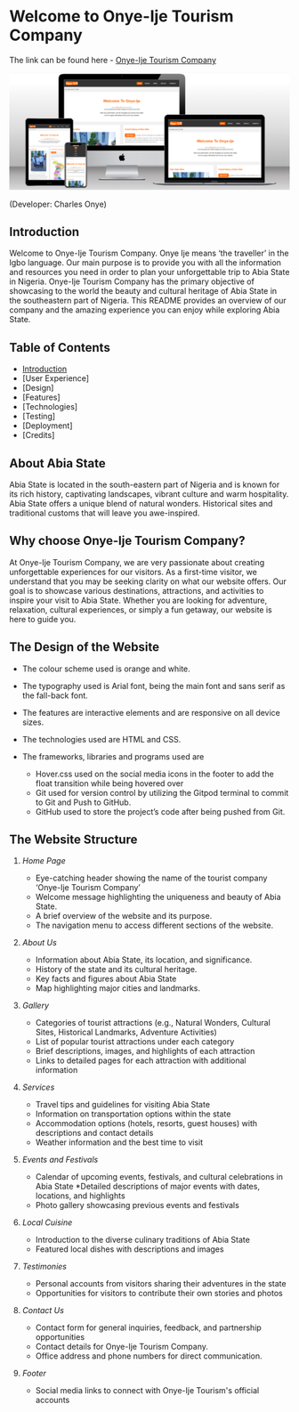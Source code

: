 # **Welcome to Onye-Ije Tourism Company**

The link can be found here - [Onye-Ije Tourism Company](https://onyeami.github.io/tourismabia/)

![ScreenShot](assets/images/responsive1.png)

(Developer: Charles Onye)

## Introduction

Welcome to Onye-Ije Tourism Company. Onye Ije means ‘the traveller’ in the Igbo language. Our main purpose is to provide you with all the information and resources you need in order to plan your unforgettable trip to Abia State in Nigeria. Onye-Ije Tourism Company has the primary objective of showcasing to the world the beauty and cultural heritage of Abia State in the southeastern part of Nigeria. This README provides an overview of our company and the amazing experience you can enjoy while exploring Abia State.

## Table of Contents

- [Introduction](#introduction)
- [User Experience]
- [Design]
- [Features]
- [Technologies]
- [Testing]
- [Deployment]
- [Credits]

## About Abia State

Abia State is located in the south-eastern part of Nigeria and is known for its rich history, captivating landscapes, vibrant culture and warm hospitality. Abia State offers a unique blend of natural wonders. Historical sites and traditional customs that will leave you awe-inspired.

## Why choose Onye-Ije Tourism Company?

At Onye-Ije Tourism Company, we are very passionate about creating unforgettable experiences for our visitors. As a first-time visitor, we understand that you may be seeking clarity on what our website offers. Our goal is to showcase various destinations, attractions, and activities to inspire your visit to Abia State. Whether you are looking for adventure, relaxation, cultural experiences, or simply a fun getaway, our website is here to guide you.

## The Design of the Website

- The colour scheme used is orange and white.

- The typography used is Arial font, being the main font and sans serif as the fall-back font.

- The features are interactive elements and are responsive on all device sizes.

- The technologies used are HTML and CSS.

- The frameworks, libraries and programs used are

  - Hover.css used on the social media icons in the footer to add the float transition while being hovered over
  - Git used for version control by utilizing the Gitpod terminal to commit to Git and Push to GitHub.
  - GitHub used to store the project’s code after being pushed from Git.

## The Website Structure

  1. _Home Page_

     - Eye-catching header showing the name of the tourist company ‘Onye-Ije Tourism Company’
     - Welcome message highlighting the uniqueness and beauty of Abia State.
     - A brief overview of the website and its purpose.
     - The navigation menu to access different sections of the website.

  2. _About Us_

     - Information about Abia State, its location, and significance.
     - History of the state and its cultural heritage.
     - Key facts and figures about Abia State
     - Map highlighting major cities and landmarks.

  3. _Gallery_

     - Categories of tourist attractions (e.g., Natural Wonders, Cultural Sites, Historical Landmarks, Adventure Activities)
     - List of popular tourist attractions under each category
     - Brief descriptions, images, and highlights of each attraction
     - Links to detailed pages for each attraction with additional information

  4. _Services_

     - Travel tips and guidelines for visiting Abia State
     - Information on transportation options within the state
     - Accommodation options (hotels, resorts, guest houses) with descriptions and contact details
     - Weather information and the best time to visit

  5. _Events and Festivals_

     - Calendar of upcoming events, festivals, and cultural celebrations in Abia State
       \*Detailed descriptions of major events with dates, locations, and highlights
     - Photo gallery showcasing previous events and festivals

  6. _Local Cuisine_

     - Introduction to the diverse culinary traditions of Abia State
     - Featured local dishes with descriptions and images

  7. _Testimonies_

     - Personal accounts from visitors sharing their adventures in the state
     - Opportunities for visitors to contribute their own stories and photos

  8. _Contact Us_

     - Contact form for general inquiries, feedback, and partnership opportunities
     - Contact details for Onye-Ije Tourism Company.
     - Office address and phone numbers for direct communication.

  9. _Footer_
     - Social media links to connect with Onye-Ije Tourism's official accounts
